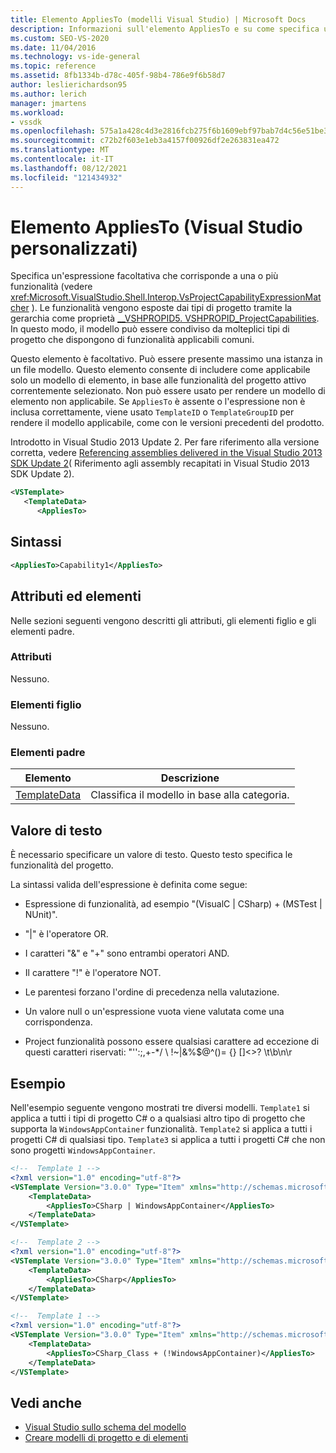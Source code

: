 ```yaml
---
title: Elemento AppliesTo (modelli Visual Studio) | Microsoft Docs
description: Informazioni sull'elemento AppliesTo e su come specifica un'espressione facoltativa che corrisponde a una o più funzionalità.
ms.custom: SEO-VS-2020
ms.date: 11/04/2016
ms.technology: vs-ide-general
ms.topic: reference
ms.assetid: 8fb1334b-d78c-405f-98b4-786e9f6b58d7
author: leslierichardson95
ms.author: lerich
manager: jmartens
ms.workload:
- vssdk
ms.openlocfilehash: 575a1a428c4d3e2816fcb275f6b1609ebf97bab7d4c56e51be3ad24e7f44d27a
ms.sourcegitcommit: c72b2f603e1eb3a4157f00926df2e263831ea472
ms.translationtype: MT
ms.contentlocale: it-IT
ms.lasthandoff: 08/12/2021
ms.locfileid: "121434932"
---
```

# <a name="appliesto-element-visual-studio-templates"></a>Elemento AppliesTo (Visual Studio personalizzati)

Specifica un'espressione facoltativa che corrisponde a una o più funzionalità (vedere <xref:Microsoft.VisualStudio.Shell.Interop.VsProjectCapabilityExpressionMatcher> ). Le funzionalità vengono esposte dai tipi di progetto tramite la gerarchia come proprietà [__VSHPROPID5. VSHPROPID_ProjectCapabilities](<xref:Microsoft.VisualStudio.Shell.Interop.__VSHPROPID5.VSHPROPID_ProjectCapabilities>). In questo modo, il modello può essere condiviso da molteplici tipi di progetto che dispongono di funzionalità applicabili comuni.

Questo elemento è facoltativo. Può essere presente massimo una istanza in un file modello. Questo elemento consente di includere come applicabile solo un modello di elemento, in base alle funzionalità del progetto attivo correntemente selezionato. Non può essere usato per rendere un modello di elemento non applicabile. Se `AppliesTo` è assente o l'espressione non è inclusa correttamente, viene usato `TemplateID` o `TemplateGroupID` per rendere il modello applicabile, come con le versioni precedenti del prodotto.

Introdotto in Visual Studio 2013 Update 2. Per fare riferimento alla versione corretta, vedere [Referencing assemblies delivered in the Visual Studio 2013 SDK Update 2](/previous-versions/dn632168(v=vs.120))( Riferimento agli assembly recapitati in Visual Studio 2013 SDK Update 2).

```xml
<VSTemplate>
   <TemplateData>
      <AppliesTo>
```

## <a name="syntax"></a>Sintassi

```xml
<AppliesTo>Capability1</AppliesTo>
```

## <a name="attributes-and-elements"></a>Attributi ed elementi

Nelle sezioni seguenti vengono descritti gli attributi, gli elementi figlio e gli elementi padre.

### <a name="attributes"></a>Attributi

Nessuno.

### <a name="child-elements"></a>Elementi figlio

Nessuno.

### <a name="parent-elements"></a>Elementi padre

|Elemento|Descrizione|
|-------------|-----------------|
|[TemplateData](../extensibility/templatedata-element-visual-studio-templates.md)|Classifica il modello in base alla categoria.|

## <a name="text-value"></a>Valore di testo

È necessario specificare un valore di testo. Questo testo specifica le funzionalità del progetto.

La sintassi valida dell'espressione è definita come segue:

- Espressione di funzionalità, ad esempio "(VisualC &#124; CSharp) + (MSTest &#124; NUnit)".

- "&#124;" è l'operatore OR.

- I caratteri "&" e "+" sono entrambi operatori AND.

- Il carattere "!" è l'operatore NOT.

- Le parentesi forzano l'ordine di precedenza nella valutazione.

- Un valore null o un'espressione vuota viene valutata come una corrispondenza.

- Project funzionalità possono essere qualsiasi carattere ad eccezione di questi caratteri riservati: "'':;,+-*/ \\ !~&#124;&%$@^()= {} []<>? \t\b\n\r

## <a name="example"></a>Esempio

Nell'esempio seguente vengono mostrati tre diversi modelli. `Template1` si applica a tutti i tipi di progetto C# o a qualsiasi altro tipo di progetto che supporta la `WindowsAppContainer` funzionalità. `Template2` si applica a tutti i progetti C# di qualsiasi tipo. `Template3` si applica a tutti i progetti C# che non sono progetti `WindowsAppContainer`.

```xml
<!--  Template 1 -->
<?xml version="1.0" encoding="utf-8"?>
<VSTemplate Version="3.0.0" Type="Item" xmlns="http://schemas.microsoft.com/developer/vstemplate/2005" xmlns:xsi="http://www.w3.org/2001/XMLSchema-instance" xsi:schemaLocation="http://schemas.microsoft.com/developer/vstemplate/2005">
    <TemplateData>
        <AppliesTo>CSharp | WindowsAppContainer</AppliesTo>
    </TemplateData>
</VSTemplate>

<!--  Template 2 -->
<?xml version="1.0" encoding="utf-8"?>
<VSTemplate Version="3.0.0" Type="Item" xmlns="http://schemas.microsoft.com/developer/vstemplate/2005" xmlns:xsi="http://www.w3.org/2001/XMLSchema-instance" xsi:schemaLocation="http://schemas.microsoft.com/developer/vstemplate/2005">
    <TemplateData>
        <AppliesTo>CSharp</AppliesTo>
    </TemplateData>
</VSTemplate>

<!--  Template 1 -->
<?xml version="1.0" encoding="utf-8"?>
<VSTemplate Version="3.0.0" Type="Item" xmlns="http://schemas.microsoft.com/developer/vstemplate/2005" xmlns:xsi="http://www.w3.org/2001/XMLSchema-instance" xsi:schemaLocation="http://schemas.microsoft.com/developer/vstemplate/2005">
    <TemplateData>
        <AppliesTo>CSharp_Class + (!WindowsAppContainer)</AppliesTo>
    </TemplateData>
</VSTemplate>
```

## <a name="see-also"></a>Vedi anche

- [Visual Studio sullo schema del modello](../extensibility/visual-studio-template-schema-reference.md)
- [Creare modelli di progetto e di elementi](../ide/creating-project-and-item-templates.md)
